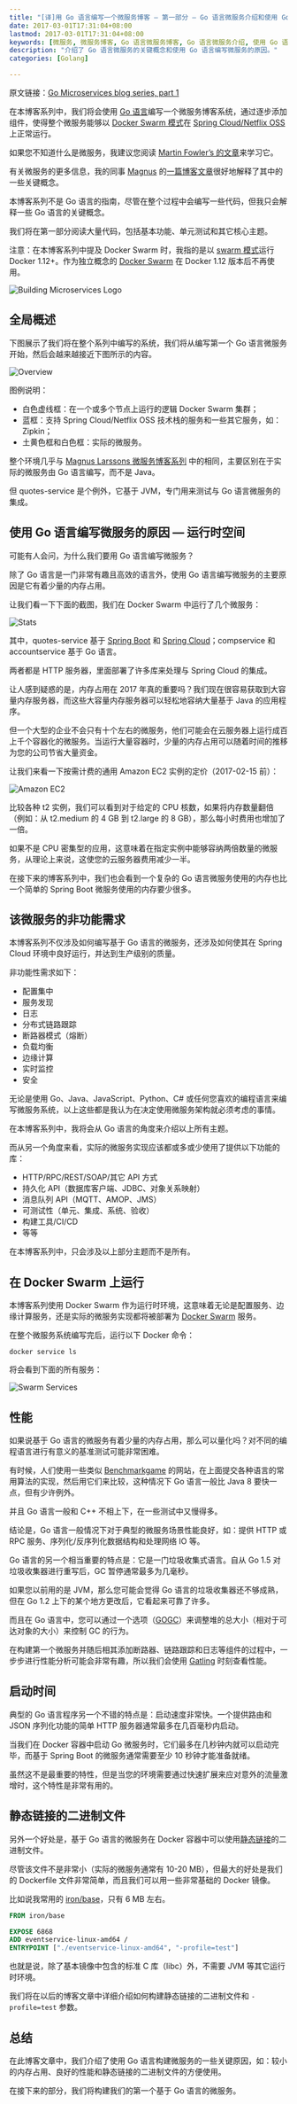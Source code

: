 ```yaml
---
title: "[译]用 Go 语言编写一个微服务博客 — 第一部分 — Go 语言微服务介绍和使用 Go 语言编写微服务的原因"
date: 2017-03-01T17:31:04+08:00
lastmod: 2017-03-01T17:31:04+08:00
keywords: [微服务, 微服务博客, Go 语言微服务博客, Go 语言微服务介绍, 使用 Go 语言编写微服务的原因]
description: "介绍了 Go 语言微服务的关键概念和使用 Go 语言编写微服务的原因。"
categories: [Golang]

---
```


原文链接：[Go Microservices blog series, part 1](https://callistaenterprise.se/blogg/teknik/2017/02/17/go-blog-series-part1/ "Go Microservices blog series, part 1")

在本博客系列中，我们将会使用 [Go 语言](https://golang.org/ "Go 语言")编写一个微服务博客系统，通过逐步添加组件，使得整个微服务能够以 [Docker Swarm 模式](https://www.docker.com/products/docker-swarm "Docker Swarm 模式")在 [Spring Cloud/Netflix OSS](https://cloud.spring.io/spring-cloud-netflix/ "Spring Cloud/Netflix OSS") 上正常运行。

如果您不知道什么是微服务，我建议您阅读 [Martin Fowler’s 的文章](https://martinfowler.com/articles/microservices.html "Martin Fowler’s 的文章")来学习它。

有关微服务的更多信息，我的同事 [Magnus](https://callistaenterprise.se/om/medarbetare/magnuslarsson/ "Magnus") 的[一篇博客文章](https://callistaenterprise.se/blogg/teknik/2015/03/25/an-operations-model-for-microservices/ "一篇博客文章")很好地解释了其中的一些关键概念。

本博客系列不是 Go 语言的指南，尽管在整个过程中会编写一些代码，但我只会解释一些 Go 语言的关键概念。

我们将在第一部分阅读大量代码，包括基本功能、单元测试和其它核心主题。

注意：在本博客系列中提及 Docker Swarm 时，我指的是以 [swarm 模式](https://docs.docker.com/engine/swarm/ "swarm 模式")运行 Docker 1.12+。作为独立概念的 [Docker Swarm](https://docs.docker.com/swarm/ "Docker Swarm") 在 Docker 1.12 版本后不再使用。

<!--more-->

![Building Microservices Logo](/images/write-a-microservice-blog-in-golang-part1/building-microservices-logo.webp "Building Microservices Logo")

## 全局概述

下图展示了我们将在整个系列中编写的系统，我们将从编写第一个 Go 语言微服务开始，然后会越来越接近下图所示的内容。

![Overview](/images/write-a-microservice-blog-in-golang-part1/overview.webp "Overview")

图例说明：

* 白色虚线框：在一个或多个节点上运行的逻辑 Docker Swarm 集群；
* 蓝框：支持 Spring Cloud/Netflix OSS 技术栈的服务和一些其它服务，如：Zipkin；
* 土黄色框和白色框：实际的微服务。

整个环境几乎与 [Magnus Larssons 微服务博客系列](https://callistaenterprise.se/blogg/teknik/2015/05/20/blog-series-building-microservices/ "Magnus Larssons 微服务博客系列") 中的相同，主要区别在于实际的微服务由 Go 语言编写，而不是 Java。

但 quotes-service 是个例外，它基于 JVM，专门用来测试与 Go 语言微服务的集成。

## 使用 Go 语言编写微服务的原因 — 运行时空间

可能有人会问，为什么我们要用 Go 语言编写微服务？

除了 Go 语言是一门非常有趣且高效的语言外，使用 Go 语言编写微服务的主要原因是它有着少量的内存占用。

让我们看一下下面的截图，我们在 Docker Swarm 中运行了几个微服务：

![Stats](/images/write-a-microservice-blog-in-golang-part1/stats.webp "Stats")

其中，quotes-service 基于 [Spring Boot](https://projects.spring.io/spring-boot/ "Spring Boot") 和 [Spring Cloud](https://spring.io/projects/spring-cloud "Spring Cloud")；compservice 和 accountservice 基于 Go 语言。

两者都是 HTTP 服务器，里面部署了许多库来处理与 Spring Cloud 的集成。

让人感到疑惑的是，内存占用在 2017 年真的重要吗？我们现在很容易获取到大容量内存服务器，而这些大容量内存服务器可以轻松地容纳大量基于 Java 的应用程序。

但一个大型的企业不会只有十个左右的微服务，他们可能会在云服务器上运行成百上千个容器化的微服务。当运行大量容器时，少量的内存占用可以随着时间的推移为您的公司节省大量资金。

让我们来看一下按需计费的通用 Amazon EC2 实例的定价（2017-02-15 前）：

![Amazon EC2](/images/write-a-microservice-blog-in-golang-part1/amazon-ec2.webp "Amazon EC2")

比较各种 t2 实例，我们可以看到对于给定的 CPU 核数，如果将内存数量翻倍（例如：从 t2.medium 的 4 GB 到 t2.large 的 8 GB），那么每小时费用也增加了一倍。

如果不是 CPU 密集型的应用，这意味着在指定实例中能够容纳两倍数量的微服务，从理论上来说，这使您的云服务器费用减少一半。

在接下来的博客系列中，我们也会看到一个复杂的 Go 语言微服务使用的内存也比一个简单的 Spring Boot 微服务使用的内存要少很多。

## 该微服务的非功能需求

本博客系列不仅涉及如何编写基于 Go 语言的微服务，还涉及如何使其在 Spring Cloud 环境中良好运行，并达到生产级别的质量。

非功能性需求如下：

* 配置集中
* 服务发现
* 日志
* 分布式链路跟踪
* 断路器模式（熔断）
* 负载均衡
* 边缘计算
* 实时监控
* 安全

无论是使用 Go、Java、JavaScript、Python、C# 或任何您喜欢的编程语言来编写微服务系统，以上这些都是我认为在决定使用微服务架构就必须考虑的事情。

在本博客系列中，我将会从 Go 语言的角度来介绍以上所有主题。

而从另一个角度来看，实际的微服务实现应该都或多或少使用了提供以下功能的库：

* HTTP/RPC/REST/SOAP/其它 API 方式
* 持久化 API（数据库客户端、JDBC、对象关系映射）
* 消息队列 API（MQTT、AMOP、JMS）
* 可测试性（单元、集成、系统、验收）
* 构建工具/CI/CD
* 等等

在本博客系列中，只会涉及以上部分主题而不是所有。

## 在 Docker Swarm 上运行

本博客系列使用 Docker Swarm 作为运行时环境，这意味着无论是配置服务、边缘计算服务，还是实际的微服务实现都将被部署为 [Docker Swarm](https://docs.docker.com/engine/swarm/how-swarm-mode-works/services/ "Docker Swarm") 服务。

在整个微服务系统编写完后，运行以下 Docker 命令：

```shell
docker service ls
```

将会看到下面的所有服务：

![Swarm Services](/images/write-a-microservice-blog-in-golang-part1/swarm-services.webp "Swarm Services")

## 性能

如果说基于 Go 语言的微服务有着少量的内存占用，那么可以量化吗？对不同的编程语言进行有意义的基准测试可能非常困难。

有时候，人们使用一些类似 [Benchmarkgame](https://benchmarksgame.alioth.debian.org/u64q/go.html "Benchmarkgame") 的网站，在上面提交各种语言的常用算法的实现，然后用它们来比较，这种情况下 Go 语言一般比 Java 8 要快一点，但有少许例外。

并且 Go 语言一般和 C++ 不相上下，在一些测试中又慢得多。

结论是，Go 语言一般情况下对于典型的微服务场景性能良好，如：提供 HTTP 或 RPC 服务、序列化/反序列化数据结构和处理网络 IO 等。

Go 语言的另一个相当重要的特点是：它是一门垃圾收集式语言。自从 Go 1.5 对垃圾收集器进行重写后，GC 暂停通常最多为几毫秒。

如果您以前用的是 JVM，那么您可能会觉得 Go 语言的垃圾收集器还不够成熟，但在 Go 1.2 上下的某个地方更改后，它看起来可靠了许多。

而且在 Go 语言中，您可以通过一个选项（[GOGC](https://dave.cheney.net/2015/11/29/a-whirlwind-tour-of-gos-runtime-environment-variables "GOGC")）来调整堆的总大小（相对于可达对象的大小）来控制 GC 的行为。

在构建第一个微服务并随后相其添加断路器、链路跟踪和日志等组件的过程中，一步步进行性能分析可能会非常有趣，所以我们会使用 [Gatling](http://gatling.io/ "Gatling") 时刻查看性能。

## 启动时间

典型的 Go 语言程序另一个不错的特点是：启动速度非常快。一个提供路由和 JSON 序列化功能的简单 HTTP 服务器通常最多在几百毫秒内启动。

当我们在 Docker 容器中启动 Go 微服务时，它们最多在几秒钟内就可以启动完毕，而基于 Spring Boot 的微服务通常需要至少 10 秒钟才能准备就绪。

虽然这不是最重要的特性，但是当您的环境需要通过快速扩展来应对意外的流量激增时，这个特性是非常有用的。

## 静态链接的二进制文件

另外一个好处是，基于 Go 语言的微服务在 Docker 容器中可以使用[静态链接](https://en.wikipedia.org/wiki/Static_library "静态链接")的二进制文件。

尽管该文件不是非常小（实际的微服务通常有 10-20 MB），但最大的好处是我们的 Dockerfile 文件非常简单，而且我们可以用一些非常基础的 Docker 镜像。

比如说我常用的 [iron/base](https://hub.docker.com/r/iron/base/ "iron/base")，只有 6 MB 左右。

```Dockerfile
FROM iron/base

EXPOSE 6868
ADD eventservice-linux-amd64 /
ENTRYPOINT ["./eventservice-linux-amd64", "-profile=test"]
```

也就是说，除了基本镜像中包含的标准 C 库（libc）外，不需要 JVM 等其它运行时环境。

我们将在以后的博客文章中详细介绍如何构建静态链接的二进制文件和 `-profile=test` 参数。

## 总结

在此博客文章中，我们介绍了使用 Go 语言构建微服务的一些关键原因，如：较小的内存占用、良好的性能和静态链接的二进制文件的方便使用。

在接下来的部分，我们将构建我们的第一个基于 Go 语言的微服务。

